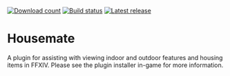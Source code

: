 [![Download count](https://img.shields.io/endpoint?url=https%3A%2F%2Fvz32sgcoal.execute-api.us-east-1.amazonaws.com%2FHousemate)](https://github.com/perchbirdd/Housemate)
[![Build status](https://github.com/perchbirdd/Housemate/actions/workflows/build.yml/badge.svg)](https://github.com/perchbirdd/Housemate)
[![Latest release](https://img.shields.io/github/v/release/perchbirdd/Housemate)](https://github.com/perchbirdd/Housemate)

# Housemate

A plugin for assisting with viewing indoor and outdoor features and housing items in FFXIV. Please see the plugin installer in-game for more information.